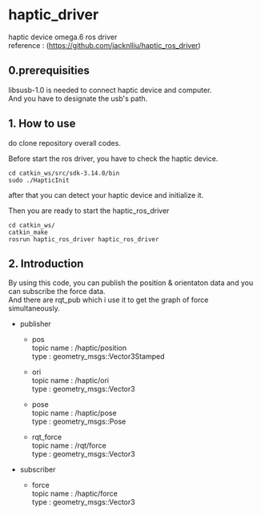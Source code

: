 # haptic_driver
haptic device omega.6 ros driver           
reference : (https://github.com/jacknlliu/haptic_ros_driver) 

## 0.prerequisities
libsusb-1.0 is needed to connect haptic device and computer.           
And you have to designate the usb's path.

## 1. How to use
do clone repository overall codes.         

Before start the ros driver, you have to check the haptic device. 

```linux
cd catkin_ws/src/sdk-3.14.0/bin
sudo ./HapticInit
```

after that you can detect your haptic device and initialize it.

Then you are ready to start the haptic_ros_driver

```linux
cd catkin_ws/
catkin_make
rosrun haptic_ros_driver haptic_ros_driver
```
## 2. Introduction
By using this code, you can publish the position & orientaton data and you can subscribe the force data.       
And there are rqt_pub which i use it to get the graph of force simultaneously.       
* publisher
  * pos        
  topic name : /haptic/position        
  type : geometry_msgs::Vector3Stamped
  
  * ori          
  topic name : /haptic/ori        
  type : geometry_msgs::Vector3
  
  * pose        
  topic name : /haptic/pose         
  type : geometry_msgs::Pose
  
  * rqt_force        
  topic name : /rqt/force         
  type : geometry_msgs::Vector3

* subscriber
  * force        
  topic name : /haptic/force          
  type : geometry_msgs::Vector3
